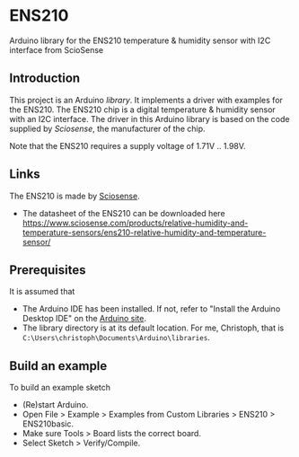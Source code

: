 # ENS210
Arduino library for the ENS210 temperature & humidity sensor with I2C interface from ScioSense

## Introduction
This project is an Arduino *library*. It implements a driver with examples for the ENS210.
The ENS210 chip is a digital temperature & humidity sensor with an I2C interface.
The driver in this Arduino library is based on the code supplied by *Sciosense*, the manufacturer of the chip.

Note that the ENS210 requires a supply voltage of 1.71V .. 1.98V.

## Links
The ENS210 is made by [Sciosense](http://www.sciosense.com).
 - The datasheet of the ENS210 can be downloaded here
   https://www.sciosense.com/products/relative-humidity-and-temperature-sensors/ens210-relative-humidity-and-temperature-sensor/
   
## Prerequisites
It is assumed that
 - The Arduino IDE has been installed.
   If not, refer to "Install the Arduino Desktop IDE" on the
   [Arduino site](https://www.arduino.cc/en/Guide/HomePage).
 - The library directory is at its default location.
   For me, Christoph, that is `C:\Users\christoph\Documents\Arduino\libraries`.

## Build an example
To build an example sketch
 - (Re)start Arduino.
 - Open File > Example > Examples from Custom Libraries > ENS210 > ENS210basic.
 - Make sure Tools > Board lists the correct board.
 - Select Sketch > Verify/Compile.
